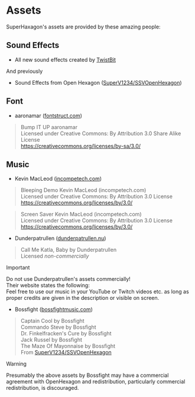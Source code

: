 # Assets

SuperHaxagon's assets are provided by these amazing people:

## Sound Effects

* All new sound effects created by [TwistBit](https://github.com/TwistBit)

And previously

* Sound Effects from Open Hexagon ([SuperV1234/SSVOpenHexagon](https://github.com/vittorioromeo/SSVOpenHexagon))

## Font

* aaronamar ([fontstruct.com](http://fontstruct.com/fontstructions/show/155156/bump_it_up))

> Bump IT UP aaronamar  
> Licensed under Creative Commons: By Attribution 3.0 Share Alike License  
> https://creativecommons.org/licenses/by-sa/3.0/

## Music

* Kevin MacLeod ([incompetech.com](http://incompetech.com/))

> Bleeping Demo Kevin MacLeod (incompetech.com)  
> Licensed under Creative Commons: By Attribution 3.0 License  
> https://creativecommons.org/licenses/by/3.0/

> Screen Saver Kevin MacLeod (incompetech.com)  
> Licensed under Creative Commons: By Attribution 3.0 License
> https://creativecommons.org/licenses/by/3.0/

* Dunderpatrullen ([dunderpatrullen.nu](https://dunderpatrullen.nu/))

> Call Me Katla, Baby by Dunderpatrullen  
> Licensed _non-commercially_

> [!IMPORTANT]  
> Do not use Dunderpatrullen's assets commercially!  
> Their website states the following:  
> Feel free to use our music in your YouTube or Twitch videos etc. as long as proper credits are given in the description or visible on screen.

* Bossfight ([bossfightmusic.com](https://www.bossfightmusic.com/))

> Captain Cool by Bossfight  
> Commando Steve by Bossfight  
> Dr. Finkelfracken's Cure by Bossfight  
> Jack Russel by Bossfight  
> The Maze Of Mayonnaise by Bossfight  
> From [SuperV1234/SSVOpenHexagon](https://github.com/vittorioromeo/SSVOpenHexagon)  

> [!WARNING]  
> Presumably the above assets by Bossfight may have a commercial agreement with OpenHexagon
> and redistribution, particularly commercial redistribution, is discouraged.

